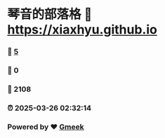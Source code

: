 # 琴音的部落格 :link: https://xiaxhyu.github.io 
### :page_facing_up: [5](https://xiaxhyu.github.io/tag.html) 
### :speech_balloon: 0 
### :hibiscus: 2108 
### :alarm_clock: 2025-03-26 02:32:14 
### Powered by :heart: [Gmeek](https://github.com/Meekdai/Gmeek)
